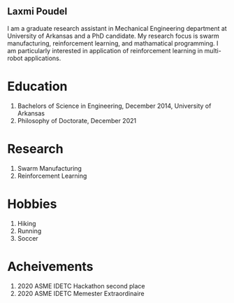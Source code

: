 ## Laxmi Poudel 

I am a graduate research assistant in Mechanical Engineering department at University of Arkansas and a PhD candidate. My research focus is swarm manufacturing, reinforcement learning, and mathamatical programming. I am particularly interested in application of reinforcement learning in multi-robot applications. 


# Education

1.  Bachelors of Science in Engineering, December 2014, University of Arkansas 
2.  Philosophy of Doctorate, December 2021

# Research 

1.  Swarm Manufacturing
2.  Reinforcement Learning

# Hobbies
1. Hiking
2. Running
3. Soccer

# Acheivements
1. 2020 ASME IDETC Hackathon second place
2. 2020 ASME IDETC Memester Extraordinaire 

